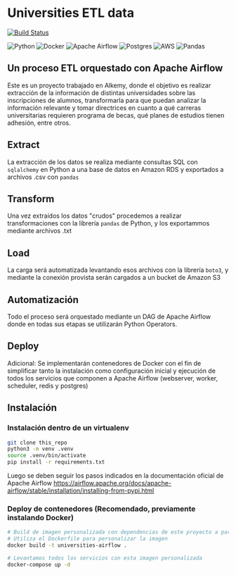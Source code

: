 # Universities ETL data

[![Build Status](https://travis-ci.org/joemccann/dillinger.svg?branch=master)](https://travis-ci.org/joemccann/dillinger)

![Python](https://img.shields.io/badge/python-3670A0?style=for-the-badge&logo=python&logoColor=ffdd54)
![Docker](https://img.shields.io/badge/docker-%230db7ed.svg?style=for-the-badge&logo=docker&logoColor=white)
![Apache Airflow](https://img.shields.io/badge/Apache%20Airflow-017CEE?style=for-the-badge&logo=Apache%20Airflow&logoColor=white)
![Postgres](https://img.shields.io/badge/postgres-%23316192.svg?style=for-the-badge&logo=postgresql&logoColor=white)
![AWS](https://img.shields.io/badge/AWS-%23FF9900.svg?style=for-the-badge&logo=amazon-aws&logoColor=white)
![Pandas](https://img.shields.io/badge/pandas-%23150458.svg?style=for-the-badge&logo=pandas&logoColor=white)

## Un proceso ETL orquestado con Apache Airflow

Este es un proyecto trabajado en Alkemy, donde el objetivo es realizar extracción de la información de distintas universidades sobre las inscripciones de alumnos, transformarla para que puedan analizar la información relevante y tomar directrices en cuanto a qué carreras universitarias requieren programa de becas, qué planes de estudios tienen adhesión, entre otros.

## Extract

La extracción de los datos se realiza mediante consultas SQL con `sqlalchemy` en Python a una base de datos en Amazon RDS y exportados a archivos .csv con `pandas`

## Transform

Una vez extraídos los datos "crudos" procedemos a realizar transformaciones con la librería `pandas` de Python, y los exportammos mediante archivos .txt

## Load

La carga será automatizada levantando esos archivos con la librería `boto3`, y mediante la conexión provista serán cargados a un bucket de Amazon S3

## Automatización

Todo el proceso será orquestado mediante un DAG de Apache Airflow donde en todas sus etapas se utilizarán Python Operators.

## Deploy

Adicional: Se implementarán contenedores de Docker con el fin de simplificar tanto la instalación como configuración inicial y ejecución de todos los servicios que componen a Apache Airflow (webserver, worker, scheduler, redis y postgres)

## Instalación

### Instalación dentro de un virtualenv

```bash
git clone this_repo
python3 -m venv .venv
source .venv/bin/activate
pip install -r requirements.txt
```

Luego se deben seguir los pasos indicados en la documentación oficial de Apache Airflow https://airflow.apache.org/docs/apache-airflow/stable/installation/installing-from-pypi.html

### Deploy de contenedores (Recomendado, previamente instalando Docker)

```bash
# Build de imagen personalizada con dependencias de este proyecto a partir de la imagen de airflow
# Utiliza el Dockerfile para personalizar la imagen
docker build -t universities-airflow .

# Levantamos todos los servicios con esta imagen personalizada
docker-compose up -d
```

